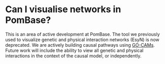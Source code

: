 # Can I visualise networks in PomBase?
<!-- pombase_categories: Tools and resources -->

This is an area of active development at PomBase.  The tool we
previously used to visualize genetic and physical interaction networks
(EsyN) is now deprecated.  We are actively building causal pathways
using [GO-CAMs](/documentation/go-cam-pathway-models).  Future work
will include the ability to view all genetic and physical interactions
in the context of the causal model, or independently.
